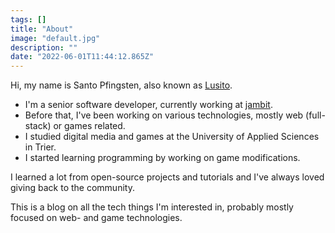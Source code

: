 ```yaml
---
tags: []
title: "About"
image: "default.jpg"
description: ""
date: "2022-06-01T11:44:12.865Z"
---
```


Hi, my name is Santo Pfingsten, also known as [Lusito](https://github.com/lusito/).

- I'm a senior software developer, currently working at [jambit](https://www.jambit.com). 
- Before that, I've been working on various technologies, mostly web (full-stack) or games related.
- I studied digital media and games at the University of Applied Sciences in Trier.
- I started learning programming by working on game modifications.

I learned a lot from open-source projects and tutorials and I've always loved giving back to the community.

This is a blog on all the tech things I'm interested in, probably mostly focused on web- and game technologies.
